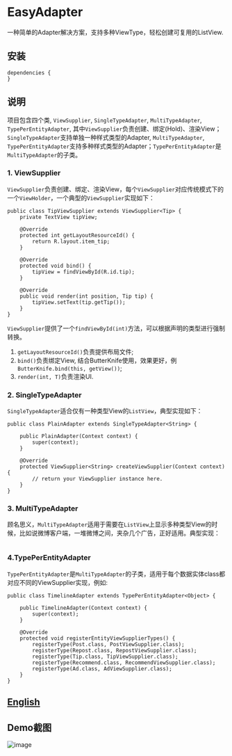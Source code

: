 # EasyAdapter

一种简单的Adapter解决方案，支持多种ViewType，轻松创建可复用的ListView.

## 安装

```
dependencies {
}
```

## 说明

项目包含四个类, `ViewSupplier`, `SingleTypeAdapter`, `MultiTypeAdapter`, `TypePerEntityAdapter`, 其中`ViewSupplier`负责创建、绑定(Hold)、渲染View；`SingleTypeAdapter`支持单独一种样式类型的Adapter, `MultiTypeAdapter`, `TypePerEntityAdapter`支持多种样式类型的Adapter；`TypePerEntityAdapter`是`MultiTypeAdapter`的子类。

### 1. ViewSupplier

`ViewSupplier`负责创建、绑定、渲染View，每个`ViewSupplier`对应传统模式下的一个`ViewHolder`，一个典型的`ViewSupplier`实现如下：

```
public class TipViewSupplier extends ViewSupplier<Tip> {
    private TextView tipView;

    @Override
    protected int getLayoutResourceId() {
        return R.layout.item_tip;
    }

    @Override
    protected void bind() {
        tipView = findViewById(R.id.tip);
    }

    @Override
    public void render(int position, Tip tip) {
        tipView.setText(tip.getTip());
    }
}
```
`ViewSupplier`提供了一个`findViewById(int)`方法，可以根据声明的类型进行强制转换。

1. `getLayoutResourceId()`负责提供布局文件;
2. `bind()`负责绑定View, 结合ButterKnife使用，效果更好，例`ButterKnife.bind(this, getView())`;
3. `render(int, T)`负责渲染UI.

### 2. SingleTypeAdapter

`SingleTypeAdapter`适合仅有一种类型View的`ListView`，典型实现如下：

```
public class PlainAdapter extends SingleTypeAdapter<String> {

    public PlainAdapter(Context context) {
        super(context);
    }

    @Override
    protected ViewSupplier<String> createViewSupplier(Context context) {
        // return your ViewSupplier instance here.
    }
}
```

### 3. MultiTypeAdapter

顾名思义，`MultiTypeAdapter`适用于需要在`ListView`上显示多种类型View的时候，比如说微博客户端，一堆微博之间，夹杂几个广告，正好适用。典型实现：

```

```

### 4.TypePerEntityAdapter

`TypePerEntityAdapter`是`MultiTypeAdapter`的子类，适用于每个数据实体class都对应不同的ViewSupplier实现，例如:

```
public class TimelineAdapter extends TypePerEntityAdapter<Object> {

    public TimelineAdapter(Context context) {
        super(context);
    }

    @Override
    protected void registerEntityViewSupplierTypes() {
        registerType(Post.class, PostViewSupplier.class);
        registerType(Repost.class, RepostViewSupplier.class);
        registerType(Tip.class, TipViewSupplier.class);
        registerType(Recommend.class, RecommendViewSupplier.class);
        registerType(Ad.class, AdViewSupplier.class);
    }
}
```

## [English]()

## Demo截图

![image](http://7sbl54.com1.z0.glb.clouddn.com/blog_2.pic.jpg?imageView2/0/w/360/)